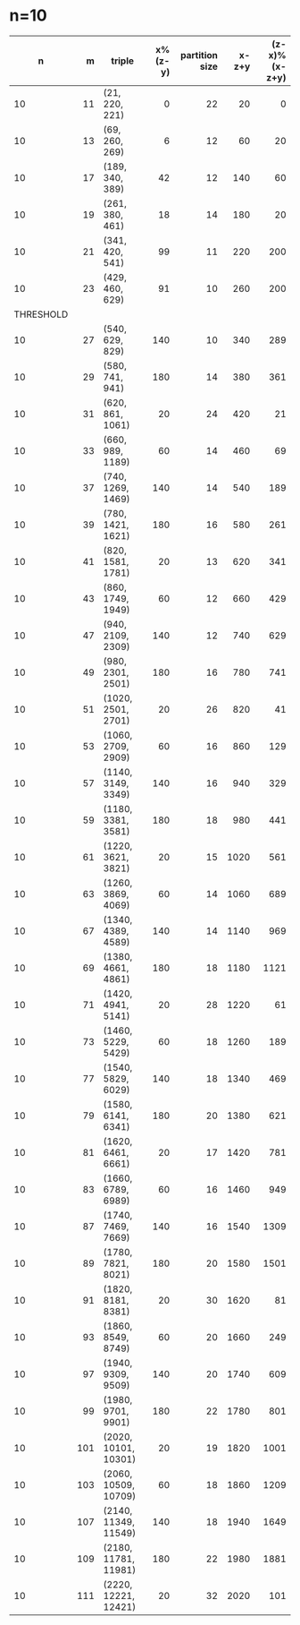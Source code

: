 # n=10
|    n    | m |       triple       |x%(z-y)|partition size|x-z+y|(z-x)%(x-z+y)|
|---------|--:|--------------------|------:|-------------:|----:|------------:|
|       10| 11|(21, 220, 221)      |      0|            22|   20|            0|
|       10| 13|(69, 260, 269)      |      6|            12|   60|           20|
|       10| 17|(189, 340, 389)     |     42|            12|  140|           60|
|       10| 19|(261, 380, 461)     |     18|            14|  180|           20|
|       10| 21|(341, 420, 541)     |     99|            11|  220|          200|
|       10| 23|(429, 460, 629)     |     91|            10|  260|          200|
|THRESHOLD|   |                    |       |              |     |             |
|       10| 27|(540, 629, 829)     |    140|            10|  340|          289|
|       10| 29|(580, 741, 941)     |    180|            14|  380|          361|
|       10| 31|(620, 861, 1061)    |     20|            24|  420|           21|
|       10| 33|(660, 989, 1189)    |     60|            14|  460|           69|
|       10| 37|(740, 1269, 1469)   |    140|            14|  540|          189|
|       10| 39|(780, 1421, 1621)   |    180|            16|  580|          261|
|       10| 41|(820, 1581, 1781)   |     20|            13|  620|          341|
|       10| 43|(860, 1749, 1949)   |     60|            12|  660|          429|
|       10| 47|(940, 2109, 2309)   |    140|            12|  740|          629|
|       10| 49|(980, 2301, 2501)   |    180|            16|  780|          741|
|       10| 51|(1020, 2501, 2701)  |     20|            26|  820|           41|
|       10| 53|(1060, 2709, 2909)  |     60|            16|  860|          129|
|       10| 57|(1140, 3149, 3349)  |    140|            16|  940|          329|
|       10| 59|(1180, 3381, 3581)  |    180|            18|  980|          441|
|       10| 61|(1220, 3621, 3821)  |     20|            15| 1020|          561|
|       10| 63|(1260, 3869, 4069)  |     60|            14| 1060|          689|
|       10| 67|(1340, 4389, 4589)  |    140|            14| 1140|          969|
|       10| 69|(1380, 4661, 4861)  |    180|            18| 1180|         1121|
|       10| 71|(1420, 4941, 5141)  |     20|            28| 1220|           61|
|       10| 73|(1460, 5229, 5429)  |     60|            18| 1260|          189|
|       10| 77|(1540, 5829, 6029)  |    140|            18| 1340|          469|
|       10| 79|(1580, 6141, 6341)  |    180|            20| 1380|          621|
|       10| 81|(1620, 6461, 6661)  |     20|            17| 1420|          781|
|       10| 83|(1660, 6789, 6989)  |     60|            16| 1460|          949|
|       10| 87|(1740, 7469, 7669)  |    140|            16| 1540|         1309|
|       10| 89|(1780, 7821, 8021)  |    180|            20| 1580|         1501|
|       10| 91|(1820, 8181, 8381)  |     20|            30| 1620|           81|
|       10| 93|(1860, 8549, 8749)  |     60|            20| 1660|          249|
|       10| 97|(1940, 9309, 9509)  |    140|            20| 1740|          609|
|       10| 99|(1980, 9701, 9901)  |    180|            22| 1780|          801|
|       10|101|(2020, 10101, 10301)|     20|            19| 1820|         1001|
|       10|103|(2060, 10509, 10709)|     60|            18| 1860|         1209|
|       10|107|(2140, 11349, 11549)|    140|            18| 1940|         1649|
|       10|109|(2180, 11781, 11981)|    180|            22| 1980|         1881|
|       10|111|(2220, 12221, 12421)|     20|            32| 2020|          101|

